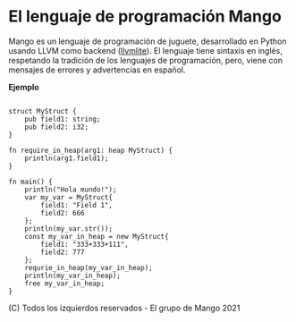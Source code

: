 # El lenguaje de programación Mango

Mango es un lenguaje de programación de juguete, desarrollado en Python usando LLVM como backend ([llvmlite](https://github.com/numba/llvmlite)).
El lenguaje tiene sintaxis en inglés, respetando la tradición de los lenguajes de programación, pero, viene con mensajes de errores y advertencias
en español.

**Ejemplo**

```zig

struct MyStruct {
	pub field1: string;
	pub field2: i32;
}

fn require_in_heap(arg1: heap MyStruct) {
	println(arg1.field1);
}

fn main() {
	println("Hola mundo!");
	var my_var = MyStruct{
		field1: "Field 1",
		field2: 666
	};
	println(my_var.str());
	const my_var_in_heap = new MyStruct{
		field1: "333+333+111",
		field2: 777
	};
	requrie_in_heap(my_var_in_heap);
	println(my_var_in_heap);
	free my_var_in_heap;
}
```

(C) Todos los izquierdos reservados - El grupo de Mango 2021
